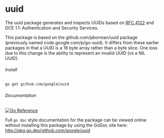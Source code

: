 # uuid
The uuid package generates and inspects UUIDs based on
[RFC 4122](https://datatracker.ietf.org/doc/html/rfc4122)
and DCE 1.1: Authentication and Security Services.

This package is based on the github.com/pborman/uuid package (previously named
code.google.com/p/go-uuid).  It differs from these earlier packages in that
a UUID is a 16 byte array rather than a byte slice.  One loss due to this
change is the ability to represent an invalid UUID (vs a NIL UUID).

###### Install
```sh
go get github.com/google/uuid
```

###### Documentation
[![Go Reference](https://pkg.go.dev/badge/github.com/google/uuid.svg)](https://pkg.go.dev/github.com/google/uuid)

Full `go doc` style documentation for the package can be viewed online without
installing this package by using the GoDoc site here:
http://pkg.go.dev/github.com/google/uuid
